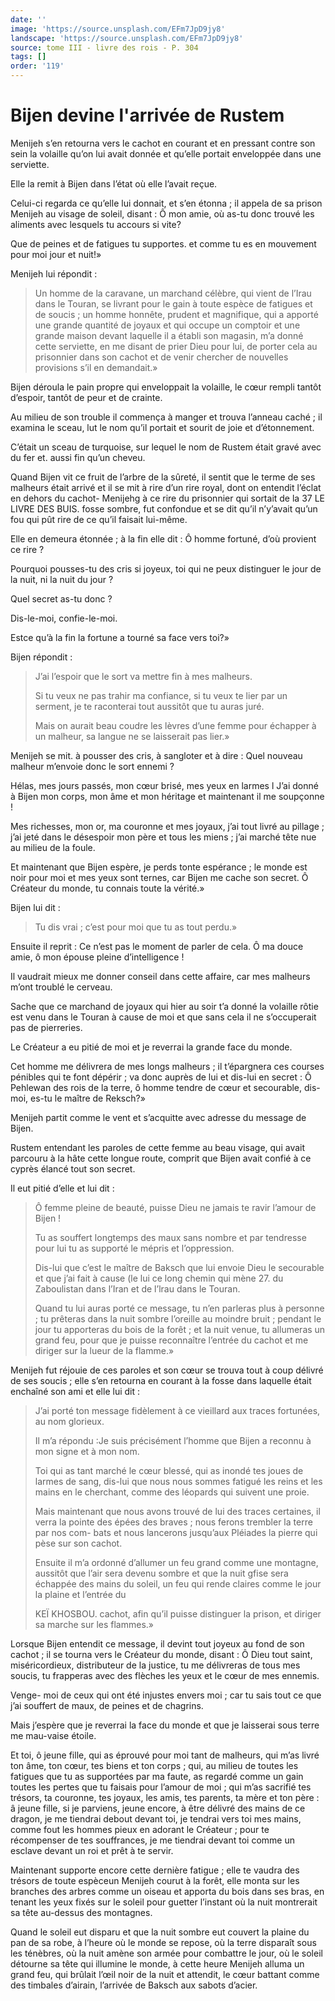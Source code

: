 ```yaml
---
date: ''
image: 'https://source.unsplash.com/EFm7JpD9jy8'
landscape: 'https://source.unsplash.com/EFm7JpD9jy8'
source: tome III - livre des rois - P. 304
tags: []
order: '119'
---
```


# Bijen devine l'arrivée de Rustem

Menijeh s’en retourna vers le cachot en courant et en pressant contre son sein la volaille qu’on lui avait donnée et qu’elle portait enveloppée dans une serviette.

Elle la remit à Bijen dans l’état où elle l’avait reçue.

Celui-ci regarda ce qu’elle lui donnait, et s’en étonna ; il appela de sa prison Menijeh au visage de soleil, disant : Ô mon amie, où as-tu donc trouvé les aliments avec lesquels tu accours si vite?

Que de peines et de fatigues tu supportes. et comme tu es en mouvement pour moi jour et nuit!»

Menijeh lui répondit :

> Un homme de la caravane, un marchand célèbre, qui vient de l’Irau dans le Touran, se livrant pour le gain à toute espèce de fatigues et de soucis ; un homme honnête, prudent et magnifique, qui a apporté une grande quantité de joyaux et qui occupe un comptoir et une grande maison devant laquelle il a établi son magasin, m’a donné cette serviette, en me disant de prier Dieu pour lui, de porter cela au prisonnier dans son cachot et de venir chercher de nouvelles provisions s’il en demandait.»

Bijen déroula le pain propre qui enveloppait la volaille, le cœur rempli tantôt d’espoir, tantôt de peur et de crainte.

Au milieu de son trouble il commença à manger et trouva l’anneau caché ; il examina le sceau, lut le nom qu’il portait et sourit de joie et d’étonnement.

C’était un sceau de turquoise, sur lequel le nom de Rustem était gravé avec du fer et. aussi fin qu’un cheveu.

Quand Bijen vit ce fruit de l’arbre de la sûreté, il sentit que le terme de ses malheurs était arrivé et il se mit à rire d’un rire royal, dont on entendit l’éclat en dehors du cachot-
Menijehg à ce rire du prisonnier qui sortait de la 37 LE LIVRE DES BUIS. fosse sombre, fut confondue et se dit qu’il n’y’avait qu’un fou qui pût rire de ce qu’il faisait lui-même.

Elle en demeura étonnée ; à la fin elle dit : Ô homme fortuné, d’où provient ce rire ?

Pourquoi pousses-tu des cris si joyeux, toi qui ne peux distinguer le jour de la nuit, ni la nuit du jour ?

Quel secret as-tu donc ?

Dis-le-moi, confie-le-moi.

Estce qu’à la fin la fortune a tourné sa face vers toi?»

Bijen répondit :

> J’ai l’espoir que le sort va mettre fin à mes malheurs.
>
> Si tu veux ne pas trahir ma confiance, si tu veux te lier par un serment, je te raconterai tout aussitôt que tu auras juré.
>
> Mais on aurait beau coudre les lèvres d’une femme pour échapper à un malheur, sa langue ne se laisserait pas lier.»

Menijeh se mit. à pousser des cris, à sangloter et à dire : Quel nouveau malheur m’envoie donc le sort ennemi ?

Hélas, mes jours passés, mon cœur brisé, mes yeux en larmes l J’ai donné à Bijen mon corps, mon âme et mon héritage et maintenant il me soupçonne !

Mes richesses, mon or, ma couronne et mes joyaux, j’ai tout livré au pillage ; j’ai jeté dans le désespoir mon père et tous les miens ; j’ai marché tête nue au milieu de la foule.

Et maintenant que Bijen espère, je perds tonte espérance ; le monde est noir pour moi et mes yeux sont ternes, car Bijen me cache son secret. Ô Créateur du monde, tu connais toute la vérité.»

Bijen lui dit :

> Tu dis vrai ; c’est pour moi que tu as tout perdu.»

Ensuite il reprit : Ce n’est pas le moment de parler de cela. Ô ma douce amie, ô mon épouse pleine d’intelligence !

Il vaudrait mieux me donner conseil dans cette affaire, car mes malheurs m’ont troublé le cerveau.

Sache que ce marchand de joyaux qui hier au soir t’a donné la volaille rôtie est venu dans le Touran à cause de moi et que sans cela il ne s’occuperait pas de pierreries.

Le Créateur a eu pitié de moi et je reverrai la grande face du monde.

Cet homme me délivrera de mes longs malheurs ; il t’épargnera ces courses pénibles qui te font dépérir ; va donc auprès de lui et dis-lui en secret : Ô Pehlewan des rois de la terre, ô homme tendre de cœur et secourable, dis-moi, es-tu le maître de Reksch?»

Menijeh partit comme le vent et s’acquitte avec adresse du message de Bijen.

Rustem entendant les paroles de cette femme au beau visage, qui avait parcouru à la hâte cette longue route, comprit que Bijen avait confié à ce cyprès élancé tout son secret.

Il eut pitié d’elle et lui dit :

> Ô femme pleine de beauté, puisse Dieu ne jamais te ravir l’amour de Bijen !
>
> Tu as souffert longtemps des maux sans nombre et par tendresse pour lui tu as supporté le mépris et l’oppression.
>
> Dis-lui que c’est le maître de Baksch que lui envoie Dieu le secourable et que j’ai fait à cause (le lui ce long chemin qui mène 27.
> du Zaboulistan dans l’Iran et de l’lrau dans le Touran.
>
> Quand tu lui auras porté ce message, tu n’en parleras plus à personne ; tu prêteras dans la nuit sombre l’oreille au moindre bruit ; pendant le jour tu apporteras du bois de la forêt ; et la nuit venue, tu allumeras un grand feu, pour que je puisse reconnaître l’entrée du cachot et me diriger sur la lueur de la flamme.»

Menijeh fut réjouie de ces paroles et son cœur se trouva tout à coup délivré de ses soucis ; elle s’en retourna en courant à la fosse dans laquelle était enchaîné son ami et elle lui dit :

> J’ai porté ton message fidèlement à ce vieillard aux traces fortunées, au nom glorieux.
>
> Il m’a répondu :Je suis précisément l’homme que Bijen a reconnu à mon signe et à mon nom.
>
> Toi qui as tant marché le cœur blessé, qui as inondé tes joues de larmes de sang, dis-lui que nous nous sommes fatigué les reins et les mains en le cherchant, comme des léopards qui suivent une proie.
>
> Mais maintenant que nous avons trouvé de lui des traces certaines, il verra la pointe des épées des braves ; nous ferons trembler la terre par nos com- bats et nous lancerons jusqu’aux Pléiades la pierre qui pèse sur son cachot.
>
> Ensuite il m’a ordonné d’allumer un feu grand comme une montagne, aussitôt que l’air sera devenu sombre et que la nuit gfise sera échappée des mains du soleil, un feu qui rende claires comme le jour la plaine et l’entrée du
>
> KEÏ KHOSBOU. cachot, afin qu’il puisse distinguer la prison, et diriger sa marche sur les flammes.»

Lorsque Bijen entendit ce message, il devint tout joyeux au fond de son cachot ; il se tourna vers le Créateur du monde, disant : Ô Dieu tout saint, miséricordieux, distributeur de la justice, tu me délivreras de tous mes soucis, tu frapperas avec des flèches les yeux et le cœur de mes ennemis.

Venge- moi de ceux qui ont été injustes envers moi ; car tu sais tout ce que j’ai souffert de maux, de peines et de chagrins.

Mais j’espère que je reverrai la face du monde et que je laisserai sous terre me mau-vaise étoile.

Et toi, ô jeune fille, qui as éprouvé pour moi tant de malheurs, qui m’as livré ton âme, ton cœur, tes biens et ton corps ; qui, au milieu de toutes les fatigues que tu as supportées par ma faute, as regardé comme un gain toutes les pertes que tu faisais pour l’amour de moi ; qui m’as sacrifié tes trésors, ta couronne, tes joyaux, les amis, tes parents, ta mère et ton père : â jeune fille, si je parviens, jeune encore, à être délivré des mains de ce dragon, je me tiendrai debout devant toi, je tendrai vers toi mes mains, comme fout les hommes pieux en adorant le Créateur ; pour te récompenser de tes souffrances, je me tiendrai devant toi comme un esclave devant un roi et prêt à te servir.

Maintenant supporte encore cette dernière fatigue ; elle te vaudra des trésors de toute espèceun Menijeh courut à la forêt, elle monta sur les branches des arbres comme un oiseau et apporta du bois dans ses bras, en tenant les yeux fixés sur le soleil pour guetter l’instant où la nuit montrerait sa tête au-dessus des montagnes.

Quand le soleil eut disparu et que la nuit sombre eut couvert la plaine du pan de sa robe, à l’heure où le monde se repose, où la terre disparaît sous les ténèbres, où la nuit amène son armée pour combattre le jour, où le soleil détourne sa tête qui illumine le monde, à cette heure Menijeh alluma un grand feu, qui brûlait l’œil noir de la nuit et attendit, le cœur battant comme des timbales d’airain, l’arrivée de Baksch aux sabots d’acier.

